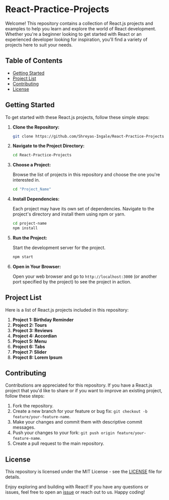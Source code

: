 # React-Practice-Projects

Welcome! This repository contains a collection of React.js projects and examples to help you learn and explore the world of React development. Whether you're a beginner looking to get started with React or an experienced developer looking for inspiration, you'll find a variety of projects here to suit your needs.

## Table of Contents

- [Getting Started](#getting-started)
- [Project List](#project-list)
- [Contributing](#contributing)
- [License](#license)

## Getting Started

To get started with these React.js projects, follow these simple steps:

1. **Clone the Repository:**

   ```bash
   git clone https://github.com/Shreyas-Ingale/React-Practice-Projects.git
   ```

2. **Navigate to the Project Directory:**

   ```bash
   cd React-Practice-Projects
   ```

3. **Choose a Project:**

   Browse the list of projects in this repository and choose the one you're interested in.
   ```bash
   cd "Project_Name"
   ```

5. **Install Dependencies:**

   Each project may have its own set of dependencies. Navigate to the project's directory and install them using npm or yarn.

   ```bash
   cd project-name
   npm install
   ```

6. **Run the Project:**

   Start the development server for the project.

   ```bash
   npm start
   ```

7. **Open in Your Browser:**

   Open your web browser and go to `http://localhost:3000` (or another port specified by the project) to see the project in action.

## Project List

Here is a list of React.js projects included in this repository:

1. **Project 1: Birthday Reminder**
2. **Project 2: Tours**
3. **Project 3: Reviews**
4. **Project 4: Accordian**   
5. **Project 5: Menu**
6. **Project 6: Tabs**
7. **Project 7: Slider**
8. **Project 8: Lorem Ipsum**

## Contributing

Contributions are appreciated for this repository. If you have a React.js project that you'd like to share or if you want to improve an existing project, follow these steps:

1. Fork the repository.
2. Create a new branch for your feature or bug fix: `git checkout -b feature/your-feature-name`.
3. Make your changes and commit them with descriptive commit messages.
4. Push your changes to your fork: `git push origin feature/your-feature-name`.
5. Create a pull request to the main repository.

## License

This repository is licensed under the MIT License - see the [LICENSE](LICENSE) file for details.

Enjoy exploring and building with React! If you have any questions or issues, feel free to open an [issue](https://github.com/your-username/react-projects/issues) or reach out to us. Happy coding!
